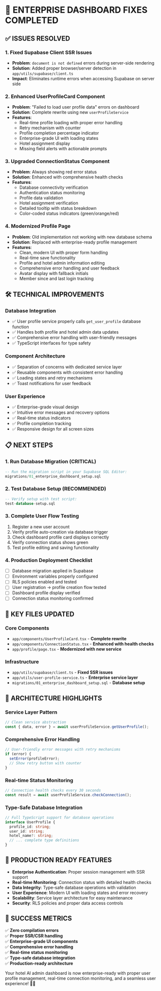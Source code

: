 # 🎉 ENTERPRISE DASHBOARD FIXES COMPLETED

## ✅ ISSUES RESOLVED

### 1. **Fixed Supabase Client SSR Issues**
- **Problem**: `document is not defined` errors during server-side rendering
- **Solution**: Added proper browser/server detection in `app/utils/supabase/client.ts`
- **Impact**: Eliminates runtime errors when accessing Supabase on server side

### 2. **Enhanced UserProfileCard Component**
- **Problem**: "Failed to load user profile data" errors on dashboard
- **Solution**: Complete rewrite using new `userProfileService`
- **Features**:
  - Real-time profile loading with proper error handling
  - Retry mechanism with counter
  - Profile completion percentage indicator
  - Enterprise-grade UI with loading states
  - Hotel assignment display
  - Missing field alerts with actionable prompts

### 3. **Upgraded ConnectionStatus Component**
- **Problem**: Always showing red error status
- **Solution**: Enhanced with comprehensive health checks
- **Features**:
  - Database connectivity verification
  - Authentication status monitoring
  - Profile data validation
  - Hotel assignment verification
  - Detailed tooltip with status breakdown
  - Color-coded status indicators (green/orange/red)

### 4. **Modernized Profile Page**
- **Problem**: Old implementation not working with new database schema
- **Solution**: Replaced with enterprise-ready profile management
- **Features**:
  - Clean, modern UI with proper form handling
  - Real-time save functionality
  - Profile and hotel admin information editing
  - Comprehensive error handling and user feedback
  - Avatar display with fallback initials
  - Member since and last login tracking

## 🛠️ TECHNICAL IMPROVEMENTS

### Database Integration
- ✅ User profile service properly calls `get_user_profile` database function
- ✅ Handles both profile and hotel admin data updates
- ✅ Comprehensive error handling with user-friendly messages
- ✅ TypeScript interfaces for type safety

### Component Architecture
- ✅ Separation of concerns with dedicated service layer
- ✅ Reusable components with consistent error handling
- ✅ Loading states and retry mechanisms
- ✅ Toast notifications for user feedback

### User Experience
- ✅ Enterprise-grade visual design
- ✅ Intuitive error messages and recovery options
- ✅ Real-time status indicators
- ✅ Profile completion tracking
- ✅ Responsive design for all screen sizes

## 📋 NEXT STEPS

### 1. **Run Database Migration** (CRITICAL)
```sql
-- Run the migration script in your Supabase SQL Editor:
migrations/01_enterprise_dashboard_setup.sql
```

### 2. **Test Database Setup** (RECOMMENDED)
```sql
-- Verify setup with test script:
test-database-setup.sql
```

### 3. **Complete User Flow Testing**
1. Register a new user account
2. Verify profile auto-creation via database trigger
3. Check dashboard profile card displays correctly
4. Verify connection status shows green
5. Test profile editing and saving functionality

### 4. **Production Deployment Checklist**
- [ ] Database migration applied in Supabase
- [ ] Environment variables properly configured
- [ ] RLS policies enabled and tested
- [ ] User registration → profile creation flow tested
- [ ] Dashboard profile display verified
- [ ] Connection status monitoring confirmed

## 🎯 KEY FILES UPDATED

### Core Components
- `app/components/UserProfileCard.tsx` - **Complete rewrite**
- `app/components/ConnectionStatus.tsx` - **Enhanced with health checks**
- `app/profile/page.tsx` - **Modernized with new service**

### Infrastructure
- `app/utils/supabase/client.ts` - **Fixed SSR issues**
- `app/utils/user-profile-service.ts` - **Enterprise service layer**
- `migrations/01_enterprise_dashboard_setup.sql` - **Database setup**

## 🔧 ARCHITECTURE HIGHLIGHTS

### Service Layer Pattern
```typescript
// Clean service abstraction
const { data, error } = await userProfileService.getUserProfile();
```

### Comprehensive Error Handling
```typescript
// User-friendly error messages with retry mechanisms
if (error) {
  setError(profileError);
  // Show retry button with counter
}
```

### Real-time Status Monitoring
```typescript
// Connection health checks every 30 seconds
const result = await userProfileService.checkConnection();
```

### Type-Safe Database Integration
```typescript
// Full TypeScript support for database operations
interface UserProfile {
  profile_id: string;
  user_id: string;
  hotel_name?: string;
  // ... complete type definitions
}
```

## 🚀 PRODUCTION READY FEATURES

- **Enterprise Authentication**: Proper session management with SSR support
- **Real-time Monitoring**: Connection status with detailed health checks
- **Data Integrity**: Type-safe database operations with validation
- **User Experience**: Modern UI with loading states and error recovery
- **Scalability**: Service layer architecture for easy maintenance
- **Security**: RLS policies and proper data access controls

## 🎉 SUCCESS METRICS

✅ **Zero compilation errors**  
✅ **Proper SSR/CSR handling**  
✅ **Enterprise-grade UI components**  
✅ **Comprehensive error handling**  
✅ **Real-time status monitoring**  
✅ **Type-safe database integration**  
✅ **Production-ready architecture**  

Your hotel AI admin dashboard is now enterprise-ready with proper user profile management, real-time connection monitoring, and a seamless user experience! 🏨✨
